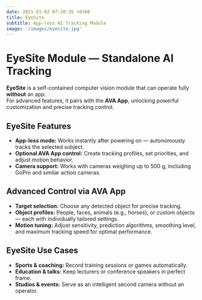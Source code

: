 ```yaml
---
date: 2021-01-02 07:20:35 +0300
title: EyeSite
subtitle: App-less AI Tracking Module
image: '/images/eyesite.jpg'
---
```


# EyeSite Module — Standalone AI Tracking

**EyeSite** is a self-contained computer vision module that can operate fully **without** an app.  
For advanced features, it pairs with the **AVA App**, unlocking powerful customization and precise tracking control.

## EyeSite Features
- **App-less mode:** Works instantly after powering on — autonomously tracks the selected subject.
- **Optional AVA App control:** Create tracking profiles, set priorities, and adjust motion behavior.
- **Camera support:** Works with cameras weighing up to 500 g, including GoPro and similar action cameras.

## Advanced Control via AVA App
- **Target selection:** Choose any detected object for precise tracking.
- **Object profiles:** People, faces, animals (e.g., horses), or custom objects — each with individually tailored settings.
- **Motion tuning:** Adjust sensitivity, prediction algorithms, smoothing level, and maximum tracking speed for optimal performance.

## EyeSite Use Cases
- **Sports & coaching:** Record training sessions or games automatically.
- **Education & talks:** Keep lecturers or conference speakers in perfect frame.
- **Studios & events:** Serve as an intelligent second camera without an operator.
